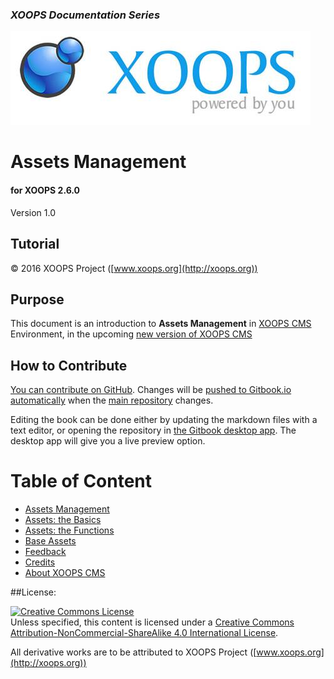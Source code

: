 ### _XOOPS Documentation Series_
![logoXoops.jpg](assets/logoXoops.jpg)

# Assets Management
#### for XOOPS 2.6.0
Version 1.0      
## Tutorial


© 2016 XOOPS Project ([www.xoops.org](http://xoops.org))   

## Purpose

This document is an introduction to **Assets Management** in [XOOPS CMS](http://xoops.org) Environment, in the upcoming [new version of XOOPS CMS](https://github.com/XOOPS/XoopsCore)


## How to Contribute

[You can contribute on GitHub](https://github.com/XoopsDocs/assetics). Changes will be [pushed to Gitbook.io automatically](https://www.gitbook.com/book/xoops/assetics/activity) when the [main repository](https://github.com/XoopsDocs/assetics) changes.

Editing the book can be done either by updating the markdown files with a text editor, or opening the repository in [the Gitbook desktop app](https://github.com/GitbookIO/editor/blob/master/README.md). The desktop app will give you a live preview option.


# Table of Content

* [Assets Management](book/1install.md)
* [Assets: the Basics](book/2administration.md)
* [Assets: the Functions](book/3preferences.md)
* [Base Assets](book/4operations.md)
* [Feedback](book/5userside.md) 
* [Credits](book/9credits.md)
* [About XOOPS CMS](book/10aboutxoops.md)


##License:

<a rel="license" href="http://creativecommons.org/licenses/by-nc-sa/4.0/"><img alt="Creative Commons License" style="border-width:0" src="https://i.creativecommons.org/l/by-nc-sa/4.0/88x31.png" /></a><br />Unless specified, this content is licensed under a <a rel="license" href="http://creativecommons.org/licenses/by-nc-sa/4.0/">Creative Commons Attribution-NonCommercial-ShareAlike 4.0 International License</a>.

All derivative works are to be attributed to XOOPS Project ([www.xoops.org](http://xoops.org))
